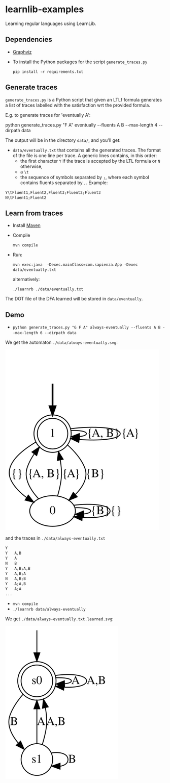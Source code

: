 # learnlib-examples
Learning regular languages using LearnLib.

## Dependencies

- [Graphviz](https://www.graphviz.org/download/)
- To install the Python packages for the script `generate_traces.py` 

      pip install -r requirements.txt

## Generate traces

`generate_traces.py` is a Python script that given an LTLf formula generates
a list of traces labelled with the satisfaction wrt the provided formula.


E.g. to generate traces for 'eventually A':

   python generate_traces.py "F A" eventually --fluents A B --max-length 4 --dirpath data

The output will be in the directory `data/`, and you'll get:

- `data/eventually.txt` that contains all the generated traces. The format of the file is one line per trace.
  A generic lines contains, in this order: 
  - the first character `Y` if the trace is accepted by the LTL formula or `N` otherwise, 
  - a `\t`
  - the sequence of symbols separated by `;`, where each symbol contains fluents separated by `,`. 
  Example:
```
Y\tFluent1,Fluent2,Fluent3;Fluent2;Fluent3
N\tFluent1;Fluent2
```

## Learn from traces

- Install [Maven](https://maven.apache.org/)
- Compile

      mvn compile

- Run:

      mvn exec:java  -Dexec.mainClass=com.sapienza.App -Dexec data/eventually.txt

  alternatively:

      ./learnrb ./data/eventually.txt

The DOT file of the DFA learned will be stored in `data/eventually`.

## Demo

- `python generate_traces.py "G F A" always-eventually --fluents A B --max-length 6 --dirpath data` 

We get the automaton `./data/always-eventually.svg`:

![](./data/always-eventually.svg)

and the traces in `./data/always-eventually.txt`
```
Y	
Y	A,B
Y	A
N	B
Y	A,B;A,B
Y	A,B;A
N	A,B;B
Y	A;A,B
Y	A;A
...
```

- `mvn compile`
- `./learnrb data/always-eventually`

We get `./data/always-eventually.txt.learned.svg`:

![](./data/always-eventually.txt.learned.svg)
